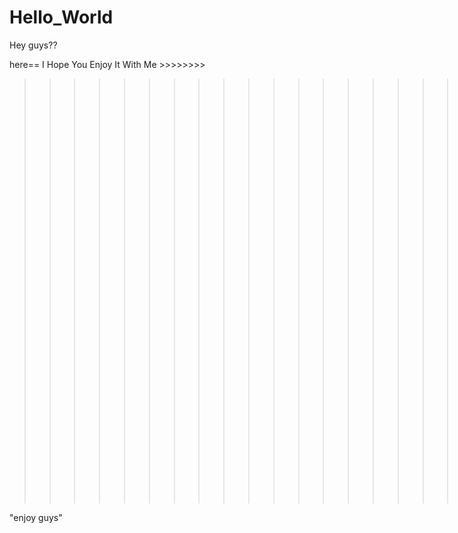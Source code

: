 # Hello_World

 Hey guys??
 
 here== I Hope You Enjoy It With Me >>>>>>>>
 >>>>>>>>>>>>>>>>>>>>>>>>>>>>>>>>>>>>>>>>>>>>>>>>>>>>>>>>>>>>>>>>>>>>>>>>>>>>>>>>>>>>>>>>>>>>>>>>>.WELCOME TO HALLOWEEN PARTY
 Thank for read this 
 
 "enjoy guys"
